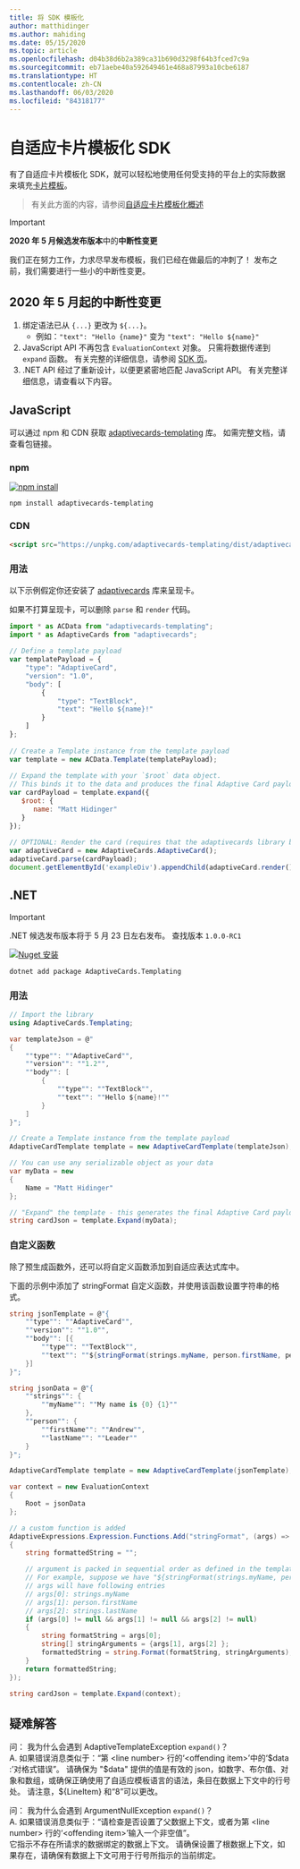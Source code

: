 ```yaml
---
title: 将 SDK 模板化
author: matthidinger
ms.author: mahiding
ms.date: 05/15/2020
ms.topic: article
ms.openlocfilehash: d04b38d6b2a389ca31b690d3298f64b3fced7c9a
ms.sourcegitcommit: eb71aebe40a592649461e468a87993a10cbe6187
ms.translationtype: HT
ms.contentlocale: zh-CN
ms.lasthandoff: 06/03/2020
ms.locfileid: "84318177"
---
```

# <a name="adaptive-card-templating-sdks"></a>自适应卡片模板化 SDK

有了自适应卡片模板化 SDK，就可以轻松地使用任何受支持的平台上的实际数据来填充[卡片模板](language.md)。

> 有关此方面的内容，请参阅[自适应卡片模板化概述](index.md)

> [!IMPORTANT] 
> 
> **2020 年 5 月候选发布版本**中的**中断性变更**
>
> 我们正在努力工作，力求尽早发布模板，我们已经在做最后的冲刺了！ 发布之前，我们需要进行一些小的中断性变更。

## <a name="breaking-changes-as-of-may-2020"></a>2020 年 5 月起的中断性变更

1. 绑定语法已从 `{...}` 更改为 `${...}`。 
    * 例如：`"text": "Hello {name}"` 变为 `"text": "Hello ${name}"`
2. JavaScript API 不再包含 `EvaluationContext` 对象。 只需将数据传递到 `expand` 函数。 有关完整的详细信息，请参阅 [SDK 页](sdk.md)。
3. .NET API 经过了重新设计，以便更紧密地匹配 JavaScript API。 有关完整详细信息，请查看以下内容。

## <a name="javascript"></a>JavaScript

可以通过 npm 和 CDN 获取 [adaptivecards-templating](https://www.npmjs.com/package/adaptivecards-templating) 库。 如需完整文档，请查看包链接。

### <a name="npm"></a>npm

[![npm install](https://img.shields.io/npm/v/adaptivecards-templating.svg)](https://www.npmjs.com/package/adaptivecards-templating)

```console
npm install adaptivecards-templating
```

### <a name="cdn"></a>CDN

```html
<script src="https://unpkg.com/adaptivecards-templating/dist/adaptivecards-templating.min.js"></script>
``` 


### <a name="usage"></a>用法

以下示例假定你还安装了 [adaptivecards](https://www.npmjs.com/package/adaptivecards) 库来呈现卡。 

如果不打算呈现卡，可以删除 `parse` 和 `render` 代码。 

```js
import * as ACData from "adaptivecards-templating";
import * as AdaptiveCards from "adaptivecards";
 
// Define a template payload
var templatePayload = {
    "type": "AdaptiveCard",
    "version": "1.0",
    "body": [
        {
            "type": "TextBlock",
            "text": "Hello ${name}!"
        }
    ]
};
 
// Create a Template instance from the template payload
var template = new ACData.Template(templatePayload);
 
// Expand the template with your `$root` data object.
// This binds it to the data and produces the final Adaptive Card payload
var cardPayload = template.expand({
   $root: {
      name: "Matt Hidinger"
   }
});
 
// OPTIONAL: Render the card (requires that the adaptivecards library be loaded)
var adaptiveCard = new AdaptiveCards.AdaptiveCard();
adaptiveCard.parse(cardPayload);
document.getElementById('exampleDiv').appendChild(adaptiveCard.render());
```

## <a name="net"></a>.NET 

> [!IMPORTANT] 
> 
> .NET 候选发布版本将于 5 月 23 日左右发布。 查找版本 `1.0.0-RC1`
>

[![Nuget 安装](https://img.shields.io/nuget/vpre/AdaptiveCards.Templating.svg)](https://www.nuget.org/packages/AdaptiveCards.Templating)

```console
dotnet add package AdaptiveCards.Templating
```

### <a name="usage"></a>用法

```cs
// Import the library 
using AdaptiveCards.Templating;
```

```cs
var templateJson = @"
{
    ""type"": ""AdaptiveCard"",
    ""version"": ""1.2"",
    ""body"": [
        {
            ""type"": ""TextBlock"",
            ""text"": ""Hello ${name}!""
        }
    ]
}";

// Create a Template instance from the template payload
AdaptiveCardTemplate template = new AdaptiveCardTemplate(templateJson);

// You can use any serializable object as your data
var myData = new
{
    Name = "Matt Hidinger"
};

// "Expand" the template - this generates the final Adaptive Card payload
string cardJson = template.Expand(myData);
```

### <a name="custom-functions"></a>自定义函数

除了预生成函数外，还可以将自定义函数添加到自适应表达式库中。

下面的示例中添加了 stringFormat 自定义函数，并使用该函数设置字符串的格式。
```cs
string jsonTemplate = @"{
    ""type"": ""AdaptiveCard"",
    ""version"": ""1.0"",
    ""body"": [{
        ""type"": ""TextBlock"",
        ""text"": ""${stringFormat(strings.myName, person.firstName, person.lastName)}""
    }]
}";

string jsonData = @"{
    ""strings"": {
        ""myName"": ""My name is {0} {1}""
    },
    ""person"": {
        ""firstName"": ""Andrew"",
        ""lastName"": ""Leader""
    }
}";

AdaptiveCardTemplate template = new AdaptiveCardTemplate(jsonTemplate);

var context = new EvaluationContext
{
    Root = jsonData
};

// a custom function is added
AdaptiveExpressions.Expression.Functions.Add("stringFormat", (args) =>
{
    string formattedString = "";

    // argument is packed in sequential order as defined in the template
    // For example, suppose we have "${stringFormat(strings.myName, person.firstName, person.lastName)}"
    // args will have following entries
    // args[0]: strings.myName
    // args[1]: person.firstName
    // args[2]: strings.lastName
    if (args[0] != null && args[1] != null && args[2] != null) 
    {
        string formatString = args[0];
        string[] stringArguments = {args[1], args[2] };
        formattedString = string.Format(formatString, stringArguments);
    }
    return formattedString;
});

string cardJson = template.Expand(context);
```

## <a name="troubleshooting"></a>疑难解答
问： 我为什么会遇到 AdaptiveTemplateException ```expand()```？   
A. 如果错误消息类似于：“第 \<line number> 行的‘\<offending item>’中的‘$data :’对格式错误”。   
请确保为 "$data" 提供的值是有效的 json，如数字、布尔值、对象和数组，或确保正确使用了自适应模板语言的语法，条目在数据上下文中的行号处。 请注意，${LineItem} 和“8”可以更改。

问： 我为什么会遇到 ArgumentNullException ```expand()```？   
A. 如果错误消息类似于：“请检查是否设置了父数据上下文，或者为第 \<line number> 行的‘\<offending item>’输入一个非空值”。   
它指示不存在所请求的数据绑定的数据上下文。 请确保设置了根数据上下文，如果存在，请确保有数据上下文可用于行号所指示的当前绑定。
